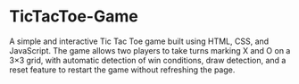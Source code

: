 # TicTacToe-Game
A simple and interactive Tic Tac Toe game built using HTML, CSS, and JavaScript. The game allows two players to take turns marking X and O on a 3×3 grid, with automatic detection of win conditions, draw detection, and a reset feature to restart the game without refreshing the page.
